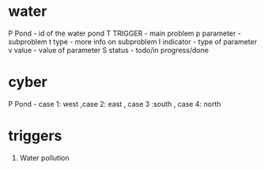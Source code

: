 # water


P Pond                - id of the water pond
T TRIGGER             - main problem
p parameter           - subproblem
t type                - more info on subproblem
I indicator           - type of parameter
v value               - value of parameter
S status              - todo/in progress/done


# cyber
P Pond                - case 1: west ,case 2: east , case 3 :south , case 4: north


# triggers
1. Water pollution 






